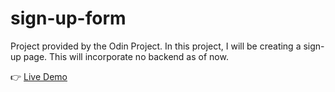 # sign-up-form

Project provided by the Odin Project. 
In this project, I will be creating a sign-up page.
This will incorporate no backend as of now.

👉 [Live Demo](https://dependability.github.io/sign-up-form/)
